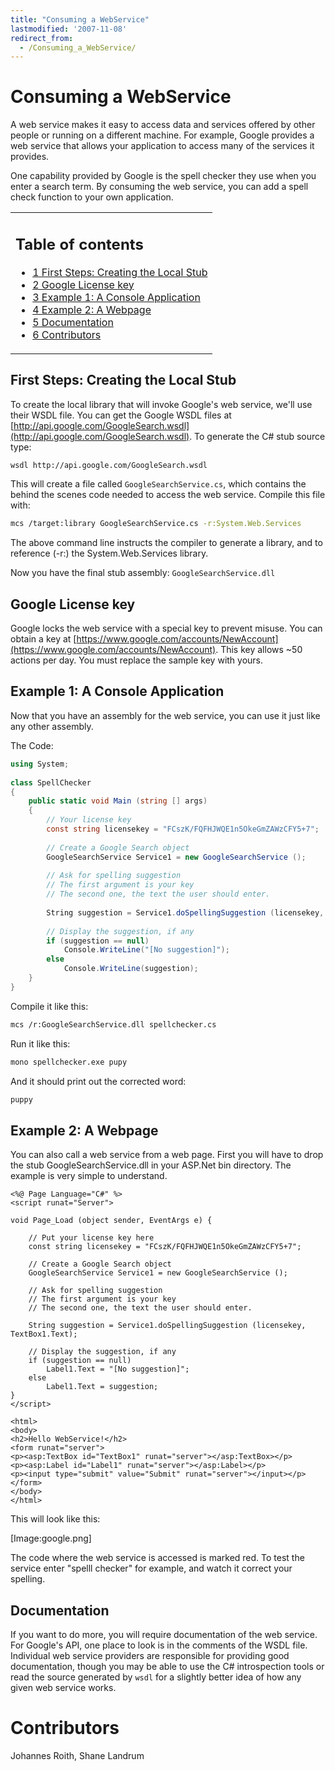 ```yaml
---
title: "Consuming a WebService"
lastmodified: '2007-11-08'
redirect_from:
  - /Consuming_a_WebService/
---
```


Consuming a WebService
======================

A web service makes it easy to access data and services offered by other people or running on a different machine. For example, Google provides a web service that allows your application to access many of the services it provides.

One capability provided by Google is the spell checker they use when you enter a search term. By consuming the web service, you can add a spell check function to your own application.

<table>
<col width="100%" />
<tbody>
<tr class="odd">
<td align="left"><h2>Table of contents</h2>
<ul>
<li><a href="#first-steps-creating-the-local-stub">1 First Steps: Creating the Local Stub</a></li>
<li><a href="#google-license-key">2 Google License key</a></li>
<li><a href="#example-1-a-console-application">3 Example 1: A Console Application</a></li>
<li><a href="#example-2-a-webpage">4 Example 2: A Webpage</a></li>
<li><a href="#documentation">5 Documentation</a></li>
<li><a href="#contributors">6 Contributors</a></li>
</ul></td>
</tr>
</tbody>
</table>

First Steps: Creating the Local Stub
------------------------------------

To create the local library that will invoke Google's web service, we'll use their WSDL file. You can get the Google WSDL files at [http://api.google.com/GoogleSearch.wsdl](http://api.google.com/GoogleSearch.wsdl). To generate the C\# stub source type:

``` bash
wsdl http://api.google.com/GoogleSearch.wsdl
```

This will create a file called `GoogleSearchService.cs`, which contains the behind the scenes code needed to access the web service. Compile this file with:

``` bash
mcs /target:library GoogleSearchService.cs -r:System.Web.Services
```

The above command line instructs the compiler to generate a library, and to reference (-r:) the System.Web.Services library.

Now you have the final stub assembly: `GoogleSearchService.dll`

Google License key
------------------

Google locks the web service with a special key to prevent misuse. You can obtain a key at [https://www.google.com/accounts/NewAccount](https://www.google.com/accounts/NewAccount). This key allows \~50 actions per day. You must replace the sample key with yours.

Example 1: A Console Application
--------------------------------

Now that you have an assembly for the web service, you can use it just like any other assembly.

The Code:

``` csharp
using System;
 
class SpellChecker
{
    public static void Main (string [] args)
    {
        // Your license key
        const string licensekey = "FCszK/FQFHJWQE1n5OkeGmZAWzCFY5+7";
 
        // Create a Google Search object
        GoogleSearchService Service1 = new GoogleSearchService ();
 
        // Ask for spelling suggestion
        // The first argument is your key
        // The second one, the text the user should enter.
 
        String suggestion = Service1.doSpellingSuggestion (licensekey, args[0]);
 
        // Display the suggestion, if any
        if (suggestion == null)
            Console.WriteLine("[No suggestion]");
        else
            Console.WriteLine(suggestion);
    }
}
```

Compile it like this:

``` bash
mcs /r:GoogleSearchService.dll spellchecker.cs
```

Run it like this:

``` bash
mono spellchecker.exe pupy
```

And it should print out the corrected word:

``` bash
puppy
```

Example 2: A Webpage
--------------------

You can also call a web service from a web page. First you will have to drop the stub GoogleSearchService.dll in your ASP.Net bin directory. The example is very simple to understand.

    <%@ Page Language="C#" %>
    <script runat="Server">

    void Page_Load (object sender, EventArgs e) {

        // Put your license key here
        const string licensekey = "FCszK/FQFHJWQE1n5OkeGmZAWzCFY5+7";

        // Create a Google Search object
        GoogleSearchService Service1 = new GoogleSearchService ();

        // Ask for spelling suggestion
        // The first argument is your key
        // The second one, the text the user should enter.

        String suggestion = Service1.doSpellingSuggestion (licensekey, TextBox1.Text);

        // Display the suggestion, if any
        if (suggestion == null)
            Label1.Text = "[No suggestion]";
        else
            Label1.Text = suggestion;
    }
    </script>

    <html>
    <body>
    <h2>Hello WebService!</h2>
    <form runat="server">
    <p><asp:TextBox id="TextBox1" runat="server"></asp:TextBox></p>
    <p><asp:Label id="Label1" runat="server"></asp:Label></p>
    <p><input type="submit" value="Submit" runat="server"></input></p>
    </form>
    </body>
    </html>

This will look like this:

[Image:google.png]

The code where the web service is accessed is marked red. To test the service enter "spelll checker" for example, and watch it correct your spelling.

Documentation
-------------

If you want to do more, you will require documentation of the web service. For Google's API, one place to look is in the comments of the WSDL file. Individual web service providers are responsible for providing good documentation, though you may be able to use the C\# introspection tools or read the source generated by `wsdl` for a slightly better idea of how any given web service works.

Contributors
============

Johannes Roith, Shane Landrum

